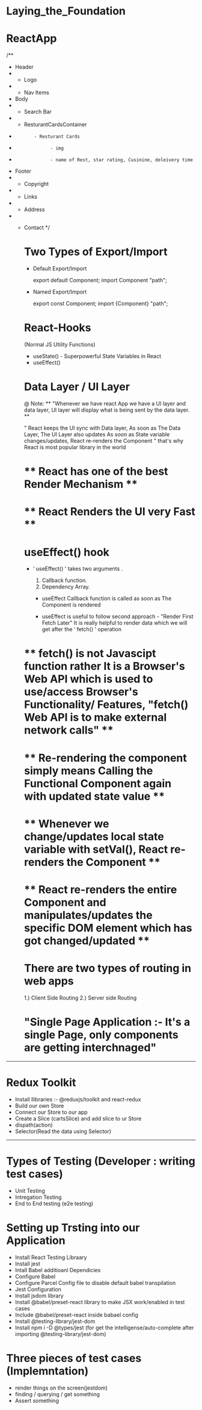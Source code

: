 # Laying_the_Foundation

# ReactApp

/\*\*

- Header
- - Logo
- - Nav Items
- Body
- - Search Bar
- - ResturantCardsContainer
-            - Resturant Cards
-                  - img
-                  - name of Rest, star rating, Cusinine, deleivery time
- Footer
- - Copyright
- - Links
- - Address
- - Contact
    \*/

    # Two Types of Export/Import

    - Default Export/Import

      export default Component;
      import Component "path";

    - Named Export/Import

      export const Component;
      import {Component} "path";

    # React-Hooks

    (Normal JS Utility Functions)

    - useState() - Superpowerful State Variables in React
    - useEffect()

    # Data Layer / UI Layer

    @ Note: ** "Whenever we have react App we have a UI layer and data layer,
    UI layer will display what is being sent by the data layer. **

    " React keeps the UI sync with Data layer, As soon as The Data Layer, The UI Layer also updates
    As soon as State variable changes/updates, React re-renders the Component "
    that's why React is most popular library in the world

    # ** React has one of the best Render Mechanism **

    # ** React Renders the UI very Fast **

    # useEffect() hook

    - ‘ useEffect() ' takes two arguments .

      1. Callback function.
      2. Dependency Array.

      - useEffect Callback function is called as soon as The Component is rendered

      - useEffect is useful to follow second approach - "Render First Fetch Later"
        It is really helpful to render data which we will get after the ‘ fetch() ' operation

    # ** fetch() is not Javascipt function rather It is a Browser's Web API which is used to use/access Browser's Functionality/ Features, "fetch() Web API is to make external network calls" **

    # ** Re-rendering the component simply means Calling the Functional Component again with updated state value **

    # ** Whenever we change/updates local state variable with setVal(), React re-renders the Component **

    # ** React re-renders the entire Component and manipulates/updates the specific DOM element which has got changed/updated **

    # There are two types of routing in web apps

    1.) Client Side Routing
    2.) Server side Routing

    # "Single Page Application :- It's a single Page, only components are getting interchnaged"

---

# Redux Toolkit

- Install llibraries :- @reduxjs/toolkit and react-redux
- Build our own Store
- Connect our Store to our app
- Create a Slice (cartsSlice) and add slice to ur Store
- dispath(action)
- Selector(Read the data using Selector)

---

# Types of Testing (Developer : writing test cases)

- Unit Testing
- Intregation Testing
- End to End testing (e2e testing)

# Setting up Trsting into our Application

- Install React Testing Libraary
- Install jest
- Intall Babel additioanl Dependicies
- Configure Babel
- Configure Parcel Config file to disable default babel transpilation
- Jest Configuration
- Install jsdom library
- Install @babel/preset-react library to make JSX work/enabled in test cases
- Include @babel/preset-react inside babael config
- Install @testing-library/jest-dom
- Install npm i -D @types/jest (for get the intelligense/auto-complete after importing @testing-library/jest-dom)

# Three pieces of test cases (Implemntation)

- render things on the screen(jestdom)
- finding / querying / get something
- Assert something
